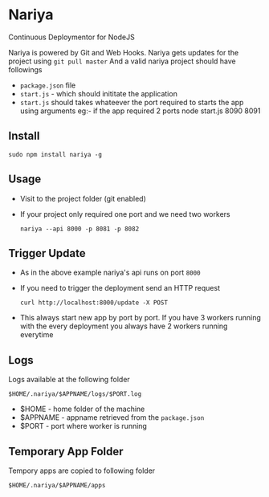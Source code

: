 Nariya
======
Continuous Deploymentor for NodeJS

Nariya is powered by Git and Web Hooks. Nariya gets updates for the project using `git pull master`
And a valid nariya project should have followings

* `package.json` file
* `start.js` - which should inititate the application
* `start.js` should takes whateever the port required to starts the app using arguments
   eg:- if the app required 2 ports
		node start.js 8090 8091

Install
-------

	sudo npm install nariya -g

Usage
-----

* Visit to the project folder (git enabled)
* If your project only required one port and we need two workers

	`nariya --api 8000 -p 8081 -p 8082`

Trigger Update
--------------

* As in the above example nariya's api runs on port `8000`
* If you need to trigger the deployment send an HTTP request

	`curl http://localhost:8000/update -X POST`
* This always start new app by port by port. If you have 3 workers running with the every deployment you always have 2 workers running everytime

Logs
----

Logs available at the following folder

	$HOME/.nariya/$APPNAME/logs/$PORT.log

* $HOME - home folder of the machine
* $APPNAME - appname retrieved from the `package.json`
* $PORT - port where worker is running

Temporary App Folder
--------------------

Tempory apps are copied to following folder

	$HOME/.nariya/$APPNAME/apps


